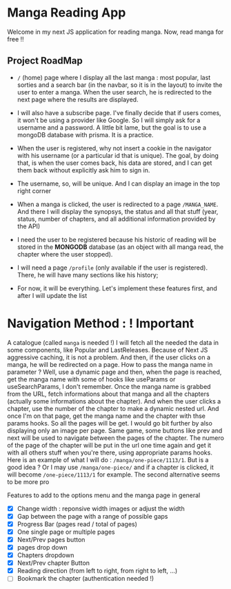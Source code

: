# Manga Reading App 

Welcome in my next JS application for reading manga. Now, read manga for free !!

## Project RoadMap
  
- `/` (home) page where I display all the last manga : most popular, last sorties and a search bar (in the navbar, so it is in the layout) to invite the user to enter a manga. When the user search, he is redirected to the next page where the results are displayed.
  
- I will also have a subscribe page. I've finally decide that if users comes, it won't be using a provider like Google. So I will simply ask for a username and a password. A little bit lame, but the goal is to use a mongoDB database with prisma. It is a practice.

- When the user is registered, why not insert a cookie in the navigator with his username (or a particular id that is unique). The goal, by doing that, is when the user comes back, his data are stored, and I can get them back without explicitly ask him to sign in.
  
- The username, so, will be unique. And I can display an image in the top right corner
  
- When a manga is clicked, the user is redirected to a page `/MANGA_NAME`. And there I will display the synopsys, the status and all that stuff (year, status, number of chapters, and all additional information provided by the API)

- I need the user to be registered because his historic of reading will be stored in the **MONGODB** database (as an object with all manga read, the chapter where the user stopped).
  
- I will need a page `/profile` (only available if the user is registered). There, he will have many sections like his history;
  
- For now, it will be everything. Let's implement these features first, and after I will update the list

# Navigation Method : ! Important 
A catalogue (called `manga` is needed !)
I will fetch all the needed the data in some components, like Popular and LastReleases. Because of Next JS aggressive caching, it is not a problem. And then, if the user clicks on a manga, he will be redirected on a page. How to pass the manga name in parameter ? Well, use a dynamic page and then, when the page is reached, get the manga name with some of hooks like useParams or useSearchParams, I don't remember. Once the manga name is grabbed from the URL, fetch informations about that manga and all the chapters (actually some informations about the chapter). And when the user clicks a chapter, use the number of the chapter to make a dynamic nested url. And once I'm on that page, get the manga name and the chapter with thse params hooks. So all the pages will be get. I would go  bit further by also displaying only an image per page. Same game, some buttons like prev and next will be used to navigate between the pages of the chapter. The numero of the page of the chapter will be put in the url one time again and get it with all others stuff when you're there, using appropriate params hooks. Here is an example of what I will do : 
`/manga/one-piece/1113/1`. But is a good idea ? Or I may use `/manga/one-piece/` and if a chapter is clicked, it will become `/one-piece/1113/1` for example. The second alternative seems to be more pro  


  Features to add to the options menu and the manga page in general
  - [x] Change width : reponsive width images or adjust the width
  - [x] Gap between the page with a range of possible gaps
  - [x] Progress Bar (pages read / total of pages)
  - [x] One single page or multiple pages
  - [x] Next/Prev pages button
  - [x] pages drop down
  - [x] Chapters dropdown
  - [x] Next/Prev chapter Button
  - [x] Reading direction (from left to right, from right to left, ...)
  - [ ] Bookmark the chapter (authentication needed !)
